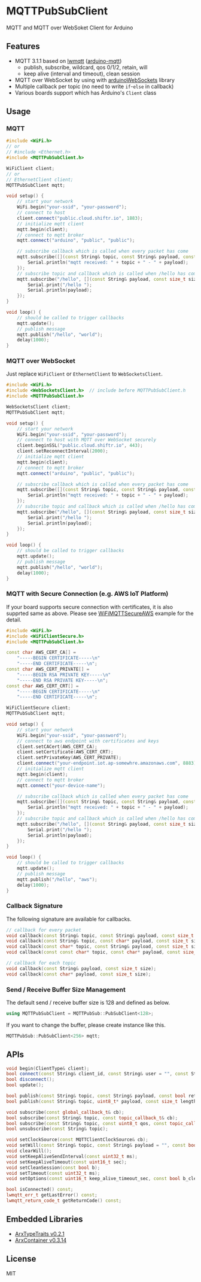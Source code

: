 # MQTTPubSubClient

MQTT and MQTT over WebSoket Client for Arduino


## Features

- MQTT 3.1.1 based on [lwmqtt](https://github.com/256dpi/lwmqtt) ([arduino-mqtt](https://github.com/256dpi/arduino-mqtt))
    - publish, subscribe, wildcard, qos 0/1/2, retain, will
    - keep alive (interval and timeout), clean session
- MQTT over WebSocket by using with [arduinoWebSockets](https://github.com/Links2004/arduinoWebSockets) library
- Multiple callback per topic (no need to write `if`-`else` in callback)
- Various boards support which has Arduino's `Client` class

## Usage

### MQTT

```C++
#include <WiFi.h>
// or
// #include <Ethernet.h>
#include <MQTTPubSubClient.h>

WiFiClient client;
// or
// EthernetClient client;
MQTTPubSubClient mqtt;

void setup() {
    // start your network
    WiFi.begin("your-ssid", "your-password");
    // connect to host
    client.connect("public.cloud.shiftr.io", 1883);
    // initialize mqtt client
    mqtt.begin(client);
    // connect to mqtt broker
    mqtt.connect("arduino", "public", "public");

    // subscribe callback which is called when every packet has come
    mqtt.subscribe([](const String& topic, const String& payload, const size_t size) {
        Serial.println("mqtt received: " + topic + " - " + payload);
    });
    // subscribe topic and callback which is called when /hello has come
    mqtt.subscribe("/hello", [](const String& payload, const size_t size) {
        Serial.print("/hello ");
        Serial.println(payload);
    });
}

void loop() {
    // should be called to trigger callbacks
    mqtt.update();
    // publish message
    mqtt.publish("/hello", "world");
    delay(1000);
}
```

### MQTT over WebSocket

Just replace `WiFiClient` or `EthernetClient` to `WebSocketsClient`.

```C++
#include <WiFi.h>
#include <WebSocketsClient.h>  // include before MQTTPubSubClient.h
#include <MQTTPubSubClient.h>

WebSocketsClient client;
MQTTPubSubClient mqtt;

void setup() {
    // start your network
    WiFi.begin("your-ssid", "your-password");
    // connect to host with MQTT over WebSocket securely
    client.beginSSL("public.cloud.shiftr.io", 443);
    client.setReconnectInterval(2000);
    // initialize mqtt client
    mqtt.begin(client);
    // connect to mqtt broker
    mqtt.connect("arduino", "public", "public");

    // subscribe callback which is called when every packet has come
    mqtt.subscribe([](const String& topic, const String& payload, const size_t size) {
        Serial.println("mqtt received: " + topic + " - " + payload);
    });
    // subscribe topic and callback which is called when /hello has come
    mqtt.subscribe("/hello", [](const String& payload, const size_t size) {
        Serial.print("/hello ");
        Serial.println(payload);
    });
}

void loop() {
    // should be called to trigger callbacks
    mqtt.update();
    // publish message
    mqtt.publish("/hello", "world");
    delay(1000);
}
```

### MQTT with Secure Connection (e.g. AWS IoT Platform)

If your board supports secure connection with certificates, it is also supprted same as above. Please see [WiFiMQTTSecureAWS](https://github.com/hideakitai/MQTTPubSubClient/examples/WiFiMQTTSecureAWS) example for the detail.

```C++
#include <WiFi.h>
#include <WiFiClientSecure.h>
#include <MQTTPubSubClient.h>

const char AWS_CERT_CA[] =
    "-----BEGIN CERTIFICATE-----\n"
    "-----END CERTIFICATE-----\n";
const char AWS_CERT_PRIVATE[] =
    "-----BEGIN RSA PRIVATE KEY-----\n"
    "-----END RSA PRIVATE KEY-----\n";
const char AWS_CERT_CRT[] =
    "-----BEGIN CERTIFICATE-----\n"
    "-----END CERTIFICATE-----\n";

WiFiClientSecure client;
MQTTPubSubClient mqtt;

void setup() {
    // start your network
    WiFi.begin("your-ssid", "your-password");
    // connect to aws endpoint with certificates and keys
    client.setCACert(AWS_CERT_CA);
    client.setCertificate(AWS_CERT_CRT);
    client.setPrivateKey(AWS_CERT_PRIVATE);
    client.connect("your-endpoint.iot.ap-somewhre.amazonaws.com", 8883);
    // initialize mqtt client
    mqtt.begin(client);
    // connect to mqtt broker
    mqtt.connect("your-device-name");

    // subscribe callback which is called when every packet has come
    mqtt.subscribe([](const String& topic, const String& payload, const size_t size) {
        Serial.println("mqtt received: " + topic + " - " + payload);
    });
    // subscribe topic and callback which is called when /hello has come
    mqtt.subscribe("/hello", [](const String& payload, const size_t size) {
        Serial.print("/hello ");
        Serial.println(payload);
    });
}

void loop() {
    // should be called to trigger callbacks
    mqtt.update();
    // publish message
    mqtt.publish("/hello", "aws");
    delay(1000);
}
```


### Callback Signature

The following signature are available for callbacks.

```C++
// callback for every packet
void callback(const String& topic, const String& payload, const size_t size);
void callback(const String& topic, const char* payload, const size_t size);
void callback(const char* topic, const String& payload, const size_t size);
void callback(const const char* topic, const char* payload, const size_t size);

// callback for each topic
void callback(const String& payload, const size_t size);
void callback(const char* payload, const size_t size);
```


### Send / Receive Buffer Size Management

The default send / receive buffer size is 128 and defined as below.

```C++
using MQTTPubSubClient = MQTTPubSub::PubSubClient<128>;
```

If you want to change the buffer, please create instance like this.

```C++
MQTTPubSub::PubSubClient<256> mqtt;
```


## APIs

```C++
void begin(ClientType& client);
bool connect(const String& client_id, const String& user = "", const String& pass = "");
bool disconnect();
bool update();

bool publish(const String& topic, const String& payload, const bool retained = false, int qos = 0);
bool publish(const String& topic, uint8_t* payload, const size_t length, const bool retained = false, const uint8_t qos = 0);

void subscribe(const global_callback_t& cb);
bool subscribe(const String& topic, const topic_callback_t& cb);
bool subscribe(const String& topic, const uint8_t qos, const topic_callback_t& cb);
bool unsubscribe(const String& topic);

void setClockSource(const MQTTClientClockSource& cb);
void setWill(const String& topic, const String& payload = "", const bool retained = false, const uint8_t qos = 0);
void clearWill();
void setKeepAliveSendInterval(const uint32_t ms);
void setKeepAliveTimeout(const uint16_t sec);
void setCleanSession(const bool b);
void setTimeout(const uint32_t ms);
void setOptions(const uint16_t keep_alive_timeout_sec, const bool b_clean_session, const uint32_t timeout_ms);

bool isConnected() const;
lwmqtt_err_t getLastError() const;
lwmqtt_return_code_t getReturnCode() const;
```


## Embedded Libraries

- [ArxTypeTraits v0.2.1](https://github.com/hideakitai/ArxTypeTraits)
- [ArxContainer v0.3.14](https://github.com/hideakitai/ArxContainer)


## License

MIT
